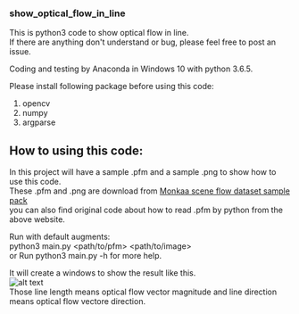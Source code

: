 ### show_optical_flow_in_line
This is python3 code to show optical flow in line.<br />
If there are anything don't understand or bug, please feel free to post an issue.<br />

Coding and testing by Anaconda in Windows 10 with python 3.6.5.<br />

Please install following package before using this code:<br />
1. opencv<br />
2. numpy<br />
3. argparse<br />

## How to using this code:
In this project will have a sample .pfm and a sample .png to show how to use this code.<br />
These .pfm and .png are download from [Monkaa scene flow dataset sample pack](https://lmb.informatik.uni-freiburg.de/resources/datasets/SceneFlowDatasets.en.html)<br /> 
you can also find original code about how to read .pfm by python from the above website.<br /> 

Run with default augments:<br />
python3 main.py <path/to/pfm> <path/to/image><br />
or
Run python3 main.py -h for more help.


It will create a windows to show the result like this.<br />
![alt text](https://github.com/SHENG-KAI-HUANG/show_optical_flow_in_line/blob/master/readme_image/output.jpg)<br />
Those line length means optical flow vector magnitude and line direction means optical flow vectore direction.
